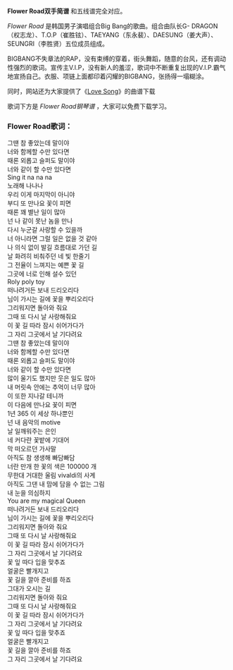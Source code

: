 

**Flower Road双手简谱** 和五线谱完全对应。

_Flower Road_ 是韩国男子演唱组合Big Bang的歌曲。组合由队长G-
DRAGON（权志龙）、T.O.P（崔胜铉）、TAEYANG（东永裴）、DAESUNG（姜大声）、SEUNGRI（李胜贤）五位成员组成。

BIGBANG不失章法的RAP，没有束缚的穿着，街头舞蹈，随意的台风，还有调动性强烈的歌词。宣传主V.I.P，没有新人的羞涩，歌词中不断重复出现的V.I.P.霸气地宣扬自己。衣服、项链上面都印着闪耀的BIGBANG，张扬得一塌糊涂。

同时，网站还为大家提供了《[Love Song](Music-2688-Love-Song---BigBang.html "Love
Song")》的曲谱下载

歌词下方是 _Flower Road钢琴谱_ ，大家可以免费下载学习。

### Flower Road歌词：

그땐 참 좋았는데 말이야  
너와 함께할 수만 있다면  
때론 외롭고 슬퍼도 말이야  
너와 같이 할 수만 있다면  
Sing it na na na  
노래해 나나나  
우리 이게 마지막이 아니야  
부디 또 만나요 꽃이 피면  
때론 꽤 별난 일이 많아  
넌 나 같이 못난 놈을 만나  
다시 누군갈 사랑할 수 있을까  
너 아니라면 그럴 일은 없을 것 같아  
나 의식 없이 발길 흐름대로 가던 길  
날 화려히 비춰주던 네 빛 한줄기  
그 전율이 느껴지는 예쁜 꽃 길  
그곳에 너로 인해 설수 있던  
Roly poly toy  
떠나려거든 보내 드리오리다  
님이 가시는 길에 꽃을 뿌리오리다  
그리워지면 돌아와 줘요  
그때 또 다시 날 사랑해줘요  
이 꽃 길 따라 잠시 쉬어가다가  
그 자리 그곳에서 날 기다려요  
그땐 참 좋았는데 말이야  
너와 함께할 수만 있다면  
때론 외롭고 슬퍼도 말이야  
너와 같이 할 수만 있다면  
많이 울기도 했지만 웃은 일도 많아  
내 머릿속 안에는 추억이 너무 많아  
이 또한 지나갈 테니까  
이 다음에 만나요 꽃이 피면  
1년 365 이 세상 하나뿐인  
넌 내 음악의 motive  
날 일깨워주는 은인  
네 커다란 꽃밭에 기대어  
막 떠오르던 가사말  
아직도 참 생생해 빠담빠담  
너란 만개 한 꽃의 색은 100000 개  
무한대 거대한 울림 vivaldi의 사계  
아직도 그댄 내 맘에 담을 수 없는 그림  
내 눈을 의심하지  
You are my magical Queen  
떠나려거든 보내 드리오리다  
님이 가시는 길에 꽃을 뿌리오리다  
그리워지면 돌아와 줘요  
그때 또 다시 날 사랑해줘요  
이 꽃 길 따라 잠시 쉬어가다가  
그 자리 그곳에서 날 기다려요  
꽃 잎 따다 입을 맞추죠  
얼굴은 빨개지고  
꽃 길을 깔아 준비를 하죠  
그대가 오시는 길  
그리워지면 돌아와 줘요  
그때 또 다시 날 사랑해줘요  
이 꽃 길 따라 잠시 쉬어가다가  
그 자리 그곳에서 날 기다려요  
꽃 잎 따다 입을 맞추죠  
얼굴은 빨개지고  
꽃 길을 깔아 준비를 하죠  
그 자리 그곳에서 날 기다려요

